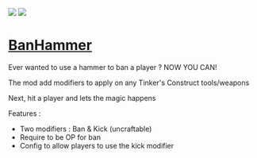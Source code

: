 [![](http://cf.way2muchnoise.eu/254377.svg)](https://minecraft.curseforge.com/projects/banhammer) [![](http://cf.way2muchnoise.eu/versions/Minecraft_254377_all.svg)](https://minecraft.curseforge.com/projects/banhammer)

# [BanHammer](https://minecraft.curseforge.com/projects/banhammer)


Ever wanted to use a hammer to ban a player ? NOW YOU CAN!


The mod add modifiers to apply on any Tinker's Construct tools/weapons

Next, hit a player and lets the magic happens


Features :

* Two modifiers : Ban & Kick (uncraftable)
* Require to be OP for ban
* Config to allow players to use the kick modifier

